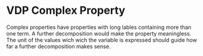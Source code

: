 # VDP Complex Property
Complex properties have properties with long lables containing more than one term. A further decomposition would make the property meaningless. The unit of the values wich wich the variable is expressed should guide how far a further decomposition makes sense.

